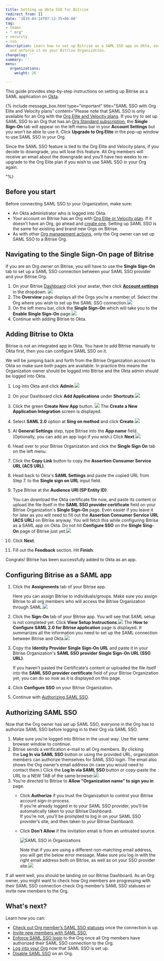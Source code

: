 ```yaml
---
title: Setting up Okta SSO for Bitrise
redirect_from: []
date: '2019-04-24T07:13:35+00:00'
tag:
- teams
- " org"
- security
- sso
description: Learn how to set up Bitrise as a SAML SSO app on Okta, enable SAML SSO
  and enforce it on your Bitrise Organization.
changelog: ''
summary: ''
menu:
  organizations:
    weight: 26

---
```

This guide provides step-by-step instructions on setting up Bitrise as a SAML application on [Okta](https://www.okta.com/).

{% include message_box.html type="important" title="SAML SSO with Org Elite and Velocity plans" content="Please note that SAML SSO is only available for an Org with the [Org Elite and Velocity plans](https://www.bitrise.io/pricing). If you try to set up SAML SSO to an Org that has an [Org Standard subscription](https://www.bitrise.io/pricing/teams), the **Single Sign-On** tab will appear on the left menu bar in your **Account Settings** but you won’t be able to use it. Click **Upgrade to Org Elite** in the pop-up window to use SAML SSO in your Org.

Since the SAML SSO feature is tied to the Org Elite and Velocity plans, if you decide to downgrade, you will lose this feature. All Org members will receive an email about the downgrade and you’ll have two weeks to re-upgrade to the Org Elite plan if you wish to use SAML SSO in your Org again.

"%}

## Before you start

Before connecting SAML SSO to your Organization, make sure:

* An Okta administrator who is logged into Okta.
* Your account on Bitrise has an Org with [Org Elite or Velocity plan](https://www.bitrise.io/pricing). If it doesn’t have an Org, go ahead and [create one](/team-management/organizations/creating-org/). Setting up SAML SSO is the same for existing and brand new Orgs on Bitrise.
* As with other [Org management actions](/team-management/organizations/members-organizations/), only the Org owner can set up SAML SSO to a Bitrise Org.

## Navigating to the Single Sign-On page of Bitrise

If you are an Org owner on Bitrise, you will have to use the **Single Sign-On** tab to set up a SAML SSO connection between your SAML SSO provider and your Bitrise Org.

1. On your Bitrise [Dashboard](https://app.bitrise.io/dashboard/builds) click your avatar, then click [**Account settings**](https://app.bitrise.io/me/profile#/overview) in the dropdown. ![](/img/account-settings-dropdown.jpg)
2. The **Overview** page displays all the Orgs you’re a member of. Select the Org where you wish to set up the SAML SSO connection.![](/img/overview-tab.jpg)
3. On the left menu bar, click the **Single Sign-On** which will take you to the **Enable Single Sign-On** page.![](/img/enablesinglesignon.jpg)
4. Continue with adding Bitrise to Okta.

## Adding Bitrise to Okta

Bitrise is not an integrated app in Okta. You have to add Bitrise manually to Okta first, then you can configure SAML SSO on it.

We will be jumping back and forth from the Bitrise Organization account to Okta so make sure both pages are available. In practice this means the Organization owner should be logged into Bitrise and the Okta admin should be logged into Okta.

 1. Log into Okta and click **Admin**.![](/img/add-apps-okta.jpg)
 2. On your Dashboard click **Add Applications** under **Shortcuts**.![](/img/okta-shortcuts.jpg)
 3. Click the green **Create New App** button.
    ![](/img/okta-create-new-app.jpg)
    The **Create a New Application Integration** screen is displayed.
 4. Select **SAML 2.0** option at **Sing on method** and click **Create**.![](/img/okta-create-new-app-pop-up.jpg)
 5. At **General Settings** step, type Bitrise into the **App name** field. (Optionally, you can add an app logo if you wish.) Click **Next**.![](/img/okta-general-settings.jpg)
 6. Head over to your Bitrise Organization and click the **Single Sign On** tab on the left menu.
 7. Click the **Copy Link** button to copy the **Assertion Consumer Service URL (ACS URL)**.
 8. Head back to Okta's **SAML Settings** and paste the copied URL from Step 7. to the **Single sign on URL** input field.
 9. Type Bitrise at the **Audience URI (SP Entity ID)**.

    You can download the Okta certificate file now, and paste its content or upload the file itself in the **SAML SSO provider certificate** field on your Bitrise Organization's **Single Sign-On** page. Even easier if you leave it for later as you will need to fill out the **Assertion Consumer Service URL (ACS URL)** on Bitrise anyway. You will fetch this while configuring Bitrise as a SAML app on Okta. Do not hit **Configure SSO** on the **Single Sing-On** page of Bitrise just yet.![](/img/saml-settings-okta-2.jpg)
10. Click **Next**.
11. Fill out the **Feedback** section. Hit **Finish**.

Congrats! Bitrise has been successfully added to Okta as an app.

## Configuring Bitrise as a SAML app

1. Click the **Assignments** tab of your Bitrise app.

   Here you can assign Bitrise to individuals/groups. Make sure you assign Bitrise to all org members who will access the Bitrise Organization through SAML.![](/img/okta-assign-user.jpg)
2. Click the **Sign-On** tab of your Bitrise app. You will see that SAML setup is not completed yet. Click **View Setup Instructions**.![](/img/view-setup-instructions.jpg)
   The **How to Configure SAML 2.0 for Bitrise application** page is displayed. It summarizes all the information you need to set up the SAML connection between Bitrise and Okta.![](/img/configure-bitrise-okta-1.jpg)
3. Copy the **Identity Provider Single Sign-On URL** and paste it in your Bitrise Organization's **SAML SSO provider Single Sign-On URL (SSO URL)**.

   If you haven't pasted the Certificate's content or uploaded the file itself into the **SAML SSO provider certificate** field of your Bitrise Organization yet, you can do so now as it is displayed on this page.
4. Click **Configure SSO** on your Bitrise Organization.
5. Continue with [Authorizing SAML SSO](/team-management/organizations/setting-up-okta-sso-for-bitrise/#authorizing-saml-sso).

## Authorizing SAML SSO

Now that the Org owner has set up SAML SSO, everyone in the Org has to authorize SAML SSO before logging in to their Org via SAML SSO.

1. Make sure you’re logged into Bitrise in the usual way. Use the same browser window to continue.
2. Bitrise sends a verification e-mail to all Org members. By clicking the **Log In via SAML SSO** button or using the provided URL, organization members can authorize themselves for SAML SSO login. The email also shows the Org owner’s email address (in case you would need to contact them.) Click the **Log In via SAML SSO** button or copy-paste the URL to a NEW TAB of the same browser.![](/img/email-samlssso.jpg)
3. You’re directed to Bitrise to **Allow “Organization name” to sign you in** page.
   * Click **Authorize** if you trust the Organization to control your Bitrise account sign-in process.  
     If you’re already logged in to your SAML SSO provider, you’ll be automatically taken to your Bitrise Dashboard.  
     If you’re not, you’ll be prompted to log in on your SAML SSO provider’s site, and then taken to your Bitrise Dashboard.
   * Click **Don’t Allow** if the invitation email is from an untrusted source.

     ![SAML SSO in Organizations](https://devcenter.bitrise.io/img/enable-saml.jpg)

     Note that if you are using a different non-matching email address, you will get the below error message. Make sure you log in with the right email address both on Bitrise, as well as on your SSO provider site.![](/img/noconnectedsamlsso.png)

If all went well, you should be landing on our Bitrise Dashboard. As an Org owner, you might want to check how Org members are progressing with their SAML SSO connection check Org member’s SAML SSO statuses or invite new members to the Org.

## What's next?

Learn how you can:

* [Check out Org member’s SAML SSO statuses](/team-management/organizations/saml-sso-in-organizations/#checking-saml-sso-statuses-on-bitrise) once the connection is up.
* [Invite new members with SAML SSO.](/team-management/organizations/saml-sso-in-organizations/#inviting-new-org-members-with-saml-sso)
* [Enforce SAML SSO login](/team-management/organizations/saml-sso-in-organizations/#enforcing-saml-sso-on-an-organization) to the Org once all Org members have authorized their SAML SSO connection to the Org.
* [Log into your Org](/team-management/organizations/saml-sso-in-organizations/#logging-in-via-saml-sso-with-a-bitrise-account) now that SAML SSO is set up.
* [Disable SAML SSO](/team-management/organizations/saml-sso-in-organizations/#disabling-an-organizations-saml-sso) on an Org.